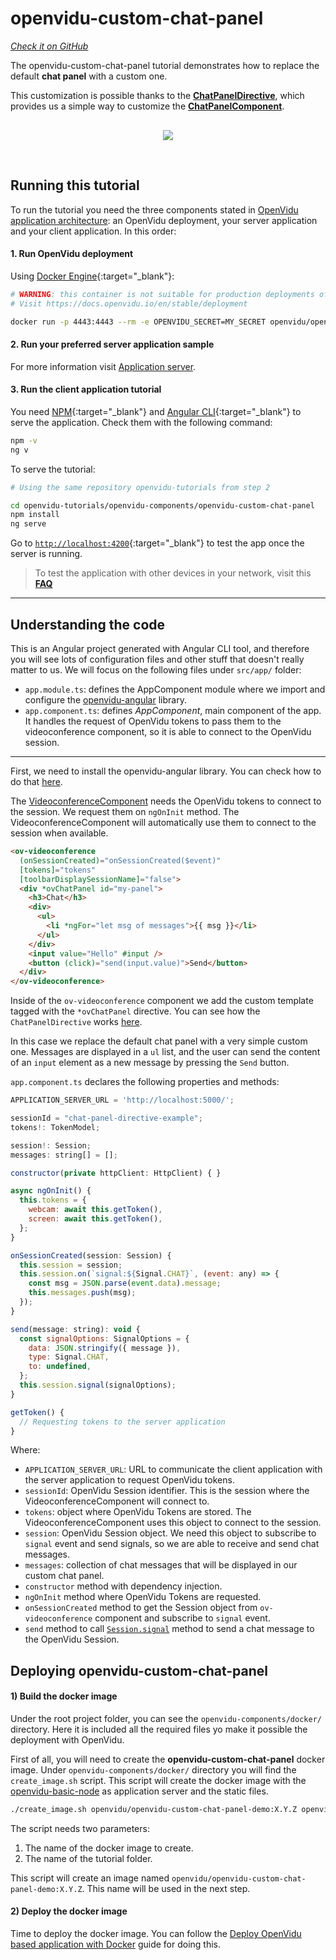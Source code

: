 # openvidu-custom-chat-panel

<a href="https://github.com/OpenVidu/openvidu-tutorials/tree/master/openvidu-components/openvidu-custom-chat-panel" target="_blank"><i class="icon ion-social-github"> Check it on GitHub</i></a>

The openvidu-custom-chat-panel tutorial demonstrates how to replace the default **chat panel** with a custom one.

This customization is possible thanks to the [**ChatPanelDirective**](api/openvidu-angular/directives/ChatPanelDirective.html), which provides us a simple way to customize the [**ChatPanelComponent**](api/openvidu-angular/components/ChatPanelComponent.html).

<p align="center" style="margin-top: 30px">
  <img class="img-responsive" style="max-width: 80%" src="img/components/chat-panel.png">
</p>

<br>

## Running this tutorial

To run the tutorial you need the three components stated in [OpenVidu application architecture](developing-your-video-app/#openvidu-application-architecture): an OpenVidu deployment, your server application and your client application. In this order:

#### 1. Run OpenVidu deployment

Using [Docker Engine](https://docs.docker.com/engine/){:target="_blank"}:

```bash
# WARNING: this container is not suitable for production deployments of OpenVidu
# Visit https://docs.openvidu.io/en/stable/deployment

docker run -p 4443:4443 --rm -e OPENVIDU_SECRET=MY_SECRET openvidu/openvidu-dev:2.26.0
```

#### 2. Run your preferred server application sample

For more information visit [Application server](application-server/).

<div id="application-server-wrapper"></div>
<script src="js/load-common-template.js" data-pathToFile="server-application-samples.html" data-elementId="application-server-wrapper" data-runAnchorScript="false" data-useCurrentVersion="true"></script>

#### 3. Run the client application tutorial

You need [NPM](https://docs.npmjs.com/downloading-and-installing-node-js-and-npm){:target="_blank"} and [Angular CLI](https://angular.io/cli){:target="_blank"} to serve the application. Check them with the following command:

```bash
npm -v
ng v
```

To serve the tutorial:

```bash
# Using the same repository openvidu-tutorials from step 2

cd openvidu-tutorials/openvidu-components/openvidu-custom-chat-panel
npm install
ng serve
```

Go to [`http://localhost:4200`](http://localhost:4200){:target="_blank"} to test the app once the server is running.

> To test the application with other devices in your network, visit this **[FAQ](troubleshooting/#3-test-applications-in-my-network-with-multiple-devices)**

---

## Understanding the code

This is an Angular project generated with Angular CLI tool, and therefore you will see lots of configuration files and other stuff that doesn't really matter to us. We will focus on the following files under `src/app/` folder:

- `app.module.ts`: defines the AppComponent module where we import and configure the [openvidu-angular](api/openvidu-angular/) library.
- `app.component.ts`: defines *AppComponent*, main component of the app. It handles the request of OpenVidu tokens to pass them to the videoconference component, so it is able to connect to the OpenVidu session.

---

First, we need to install the openvidu-angular library. You can check how to do that [here](api/openvidu-angular/).

The [VideoconferenceComponent](api/openvidu-angular/components/VideoconferenceComponent.html) needs the OpenVidu tokens to connect to the session. We request them on `ngOnInit` method. The VideoconferenceComponent will automatically use them to connect to the session when available.

```html
<ov-videoconference
  (onSessionCreated)="onSessionCreated($event)"
  [tokens]="tokens"
  [toolbarDisplaySessionName]="false">
  <div *ovChatPanel id="my-panel">
    <h3>Chat</h3>
    <div>
      <ul>
        <li *ngFor="let msg of messages">{{ msg }}</li>
      </ul>
    </div>
    <input value="Hello" #input />
    <button (click)="send(input.value)">Send</button>
  </div>
</ov-videoconference>
```

Inside of the `ov-videoconference` component we add the custom template tagged with the `*ovChatPanel` directive. You can see how the `ChatPanelDirective` works [here](api/openvidu-angular/directives/ChatPanelDirective.html).

In this case we replace the default chat panel with a very simple custom one. Messages are displayed in a `ul` list, and the user can send the content of an `input` element as a new message by pressing the `Send` button.

`app.component.ts` declares the following properties and methods:

```javascript
APPLICATION_SERVER_URL = 'http://localhost:5000/';

sessionId = "chat-panel-directive-example";
tokens!: TokenModel;

session!: Session;
messages: string[] = [];

constructor(private httpClient: HttpClient) { }

async ngOnInit() {
  this.tokens = {
    webcam: await this.getToken(),
    screen: await this.getToken(),
  };
}

onSessionCreated(session: Session) {
  this.session = session;
  this.session.on(`signal:${Signal.CHAT}`, (event: any) => {
    const msg = JSON.parse(event.data).message;
    this.messages.push(msg);
  });
}

send(message: string): void {
  const signalOptions: SignalOptions = {
    data: JSON.stringify({ message }),
    type: Signal.CHAT,
    to: undefined,
  };
  this.session.signal(signalOptions);
}

getToken() {
  // Requesting tokens to the server application
}
```

Where:

- `APPLICATION_SERVER_URL`: URL to communicate the client application with the server application to request OpenVidu tokens.
- `sessionId`: OpenVidu Session identifier. This is the session where the VideoconferenceComponent will connect to.
- `tokens`: object where OpenVidu Tokens are stored. The VideoconferenceComponent uses this object to connect to the session.
- `session`: OpenVidu Session object. We need this object to subscribe to `signal` event and send signals, so we are able to receive and send chat messages.
- `messages`: collection of chat messages that will be displayed in our custom chat panel.
- `constructor` method with dependency injection.
- `ngOnInit` method where OpenVidu Tokens are requested.
- `onSessionCreated` method to get the Session object from `ov-videoconference` component and subscribe to `signal` event.
- `send` method to call [`Session.signal`](api/openvidu-browser/classes/Session.html#signal) method to send a chat message to the OpenVidu Session.

## Deploying openvidu-custom-chat-panel

#### 1) Build the docker image

Under the root project folder, you can see the `openvidu-components/docker/` directory. Here it is included all the required files yo make it possible the deployment with OpenVidu.

First of all, you will need to create the **openvidu-custom-chat-panel** docker image. Under `openvidu-components/docker/` directory you will find the `create_image.sh` script. This script will create the docker image with the [openvidu-basic-node](application-server/openvidu-basic-node/) as application server and the static files.

```bash
./create_image.sh openvidu/openvidu-custom-chat-panel-demo:X.Y.Z openvidu-custom-chat-panel
```

The script needs two parameters:

1. The name of the docker image to create.
2. The name of the tutorial folder.

This script will create an image named `openvidu/openvidu-custom-chat-panel-demo:X.Y.Z`. This name will be used in the next step.

#### 2) Deploy the docker image

Time to deploy the docker image. You can follow the [Deploy OpenVidu based application with Docker](/deployment/deploying-openvidu-apps/#with-docker) guide for doing this.

